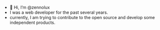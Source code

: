 - 👋 Hi, I’m @zennolux
- I was a web developer for the past several years.
- currently, I am trying to contribute to the open source and  develop some independent products.
